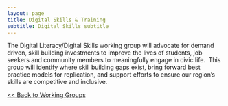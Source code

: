 ```yaml
---
layout: page
title: Digital Skills & Training
subtitle: Digital Skills subtitle
---
```

The Digital Literacy/Digital Skills working group will advocate for demand driven, skill building investments to improve the lives of students, job seekers and community members to meaningfully engage in civic life.  This group will identify where skill building gaps exist, bring forward best practice models for replication, and support efforts to ensure our region’s skills are competitive and inclusive.

[<< Back to Working Groups](/working-groups)